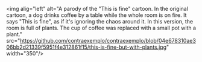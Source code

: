 <img alig="left" alt="A parody of the "This is fine" cartoon. In the original cartoon, a dog drinks coffee by a table while the whole room is on fire. It says "This is fine", as if it's ignoring the chaos around it. In this version, the room is full of plants. The cup of coffee was replaced with a small pot with a plant." src="https://github.com/contraexemplo/contraexemplo/blob/04e678310ae306bb2d21339f5951f4e312861f15/this-is-fine-but-with-plants.jpg" width="350"/>
